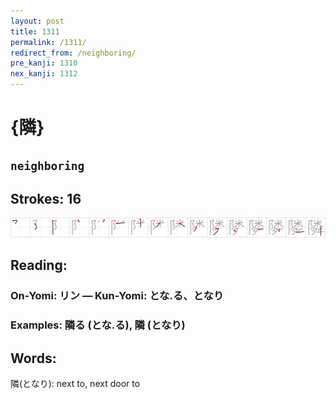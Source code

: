 ```yaml
---
layout: post
title: 1311
permalink: /1311/
redirect_from: /neighboring/
pre_kanji: 1310
nex_kanji: 1312
---
```


# {隣}

## `neighboring`

## Strokes: 16

<div class="stroke"><img src="../images/E99AA3.png" /></div>

## Reading:

### On-Yomi: リン &mdash; Kun-Yomi: とな.る、となり

### Examples: 隣る (とな.る), 隣 (となり)

## Words:

隣(となり): next to, next door to
